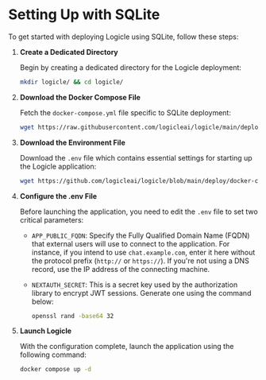 # Setting Up with SQLite

To get started with deploying Logicle using SQLite, follow these steps:

1. **Create a Dedicated Directory**

   Begin by creating a dedicated directory for the Logicle deployment:

   ```bash
   mkdir logicle/ && cd logicle/
   ```

2. **Download the Docker Compose File**

   Fetch the `docker-compose.yml` file specific to SQLite deployment:

   ```bash
   wget https://raw.githubusercontent.com/logicleai/logicle/main/deploy/docker-compose/sqlite/docker-compose-sqlite.yml -O docker-compose.yml
   ```

3. **Download the Environment File**

   Download the `.env` file which contains essential settings for starting up the Logicle application:

   ```bash
   wget https://github.com/logicleai/logicle/blob/main/deploy/docker-compose/sqlite/.env.sqlite.example -O .env
   ```

4. **Configure the .env File**

   Before launching the application, you need to edit the `.env` file to set two critical parameters:

   - `APP_PUBLIC_FQDN`: Specify the Fully Qualified Domain Name (FQDN) that external users will use to connect to the application. For instance, if you intend to use `chat.example.com`, enter it here without the protocol prefix (`http://` or `https://`). If you're not using a DNS record, use the IP address of the connecting machine.

   - `NEXTAUTH_SECRET`: This is a secret key used by the authorization library to encrypt JWT sessions. Generate one using the command below:

     ```bash
     openssl rand -base64 32
     ```

5. **Launch Logicle**

   With the configuration complete, launch the application using the following command:

   ```bash
   docker compose up -d
   ```